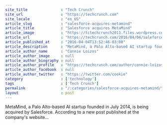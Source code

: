 ```yaml
---
site_title               : "Tech Crunch"
site_url                 : "https://techcrunch.com"
site_locale              : "en_US"
article_slug             : "salesforce-acquires-metamind"
article_title            : "Salesforce acquires MetaMind"
article_image            : "https://tctechcrunch2011.files.wordpress.com/2016/04/salesforce-metamind.jpg?w=764&h=400&crop=1"
article_url              : "https://techcrunch.com/2016/04/04/saleforce-acquires-metamind/"
article_published_at     : "2016-04-04T13:52:46-03:00"
article_description      : "MetaMind, a Palo Alto-based AI startup founded in July 2014, is being acquired by Salesforce. According to a new post published at the company's website..."
article_author_name      : "Connie Loizos"
article_author_image     : null
article_author_biography : null
article_author_profile   : "https://techcrunch.com/author/connie-loizos/"
article_author_facebook  : null
article_author_twitter   : "https://twitter.com/cookie"
category                 : ['technology']
tags                     : ['Tech Crunch']
permalink                : "/:categories/salesforce-acquires-metamind/"
layout                   : post
---
```


MetaMind, a Palo Alto-based AI startup founded in July 2014, is being acquired by Salesforce. According to a new post published at the company's website...
